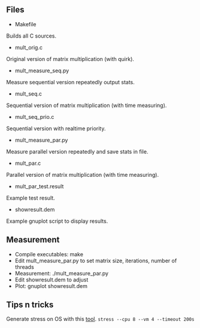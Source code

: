 ## Files
* Makefile

Builds all C sources.

* mult_orig.c

Original version of matrix multiplication (with quirk).

* mult_measure_seq.py

Measure sequential version repeatedly output stats.

* mult_seq.c

Sequential version of matrix multiplication (with time measuring).

* mult_seq_prio.c

Sequential version with realtime priority.

* mult_measure_par.py

Measure parallel version repeatedly and save stats in file.

* mult_par.c

Parallel version of matrix multiplication (with time measuring).

* mult_par_test.result

Example test result.

* showresult.dem

Example gnuplot script to display results.


## Measurement

* Compile executables: make
* Edit mult_measure_par.py to set matrix size, iterations, number of threads
* Measurement: ./mult_measure_par.py <filename executable> <filename results>
* Edit showresult.dem to adjust
* Plot: gnuplot showresult.dem


## Tips n tricks

Generate stress on OS with this [tool](http://weather.ou.edu/~apw/projects/stress/).
```stress --cpu 8 --vm 4 --timeout 200s```
